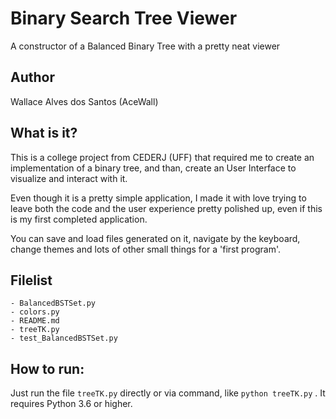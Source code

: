 # Binary Search Tree Viewer

A constructor of a Balanced Binary Tree with a pretty neat viewer

## Author
Wallace Alves dos Santos (AceWall)

## What is it?
This is a college project from CEDERJ (UFF) that required me to create 
an implementation of a binary tree, and than, create an User Interface 
to visualize and interact with it.

Even though it is a pretty simple application, I made it with love
trying to leave both the code and the user experience pretty polished up,
even if this is my first completed application.

You can save and load files generated on it, navigate by the keyboard,
change themes and lots of other small things for a 'first program'.

## Filelist
```
- BalancedBSTSet.py
- colors.py
- README.md
- treeTK.py
- test_BalancedBSTSet.py
```

## How to run:
Just run the file `treeTK.py` directly or via command, like `python treeTK.py` .
It requires Python 3.6 or higher.